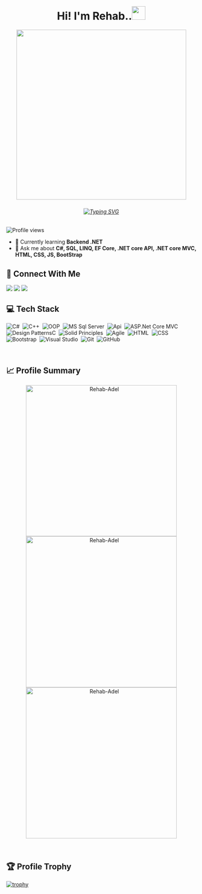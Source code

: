 <br clear="both">
<h1 align="center">
   Hi! I'm Rehab..<img src="https://media.giphy.com/media/hvRJCLFzcasrR4ia7z/giphy.gif" width="36">
</h1>
<div align="center">
 <img height="450" src="https://i.pinimg.com/originals/1a/bb/e9/1abbe9b61eac9e87c845c4f2e1ea1356.gif" />
</div>

###


<h6 align="center"><a href="https://git.io/typing-svg"><img src="https://readme-typing-svg.demolab.com?font=Fira+Code&size=20&duration=7000&pause=2000&color=5E4679&random=false&width=700&lines=A+passionate+learner,+embracing+growth+ervery+single+day." alt="Typing SVG" /></a></h6>

###


![Profile views](https://komarev.com/ghpvc/?username=rehab-adel&label=Profile%20views&color=5E4679&style=flat)

- 🔭 Currently learning **Backend .NET**
- 💬 Ask me about **C#, SQL, LINQ, EF Core, .NET core API, .NET core MVC, HTML, CSS, JS, BootStrap**
## 🔗 Connect With Me 
<a href="https://www.linkedin.com/in/rehabadel/" target="_blank"><img src="https://img.shields.io/badge/-Linkedin-0077B5?style=for-the-badge&logo=Linkedin&logoColor=white"/></a>
<a href="mailto:rehabadel1212@gmail.com" target="_blank"><img src="https://img.shields.io/badge/-Gmail-DE544B?style=for-the-badge&logo=Gmail&logoColor=white"/></a>
<a href="https://discord.com/users/_rehab3del_97303" target="_blank"><img src="https://img.shields.io/badge/-Discord-5C73F2?style=for-the-badge&logo=Discord&logoColor=white"/></a>

  
## 💻 Tech Stack
![C#](https://img.shields.io/badge/-Csharp-05122A?style=flat&logo=csharp)&nbsp;
![C++](https://img.shields.io/badge/-C++-05122A?style=flat&logo=cplusplus)&nbsp;
![OOP](https://img.shields.io/badge/-OOP-05122A?style=flat&logo=oop)&nbsp;
![MS Sql Server](https://img.shields.io/badge/-SQL-05122A?style=flat&logo=sql)&nbsp;
![Api](https://img.shields.io/badge/-API-05122A?style=flat&logo=api)&nbsp;
![ASP.Net Core MVC](https://img.shields.io/badge/-MVC-05122A?style=flat&logo=mvc)&nbsp;
![Design PatternsC](https://img.shields.io/badge/-DesignPatterns-05122A?style=flat&logo=design)&nbsp;
![Solid Principles](https://img.shields.io/badge/-SolidPrinciples-05122A?style=flat&logo=solid)&nbsp;
![Agile](https://img.shields.io/badge/-Agile-05122A?style=flat&logo=agile)&nbsp;
![HTML](https://img.shields.io/badge/-HTML-05122A?style=flat&logo=HTML5)&nbsp;
![CSS](https://img.shields.io/badge/-CSS-05122A?style=flat&logo=CSS3&logoColor=1572B6)&nbsp;
![Bootstrap](https://img.shields.io/badge/-Bootstrap-05122A?style=flat&logo=Bootstrap&logoColor=1572B6)&nbsp;
![Visual Studio](https://img.shields.io/badge/-VisualStudio-05122A?style=flat&logo=visualstudio)&nbsp;
![Git](https://img.shields.io/badge/-Git-05122A?style=flat&logo=git)&nbsp;
![GitHub](https://img.shields.io/badge/-GitHub-05122A?style=flat&logo=github)&nbsp;



<p align="left"> 
</p>

<br>

## 📈 Profile Summary
<p align="center" style="border: 2px solid #C6538;">
  <img width="400px" src="https://github-readme-stats.vercel.app/api?username=Rehab-Adel&show_icons=true&locale=en" alt="Rehab-Adel" />
  <img width="400px" src="https://github-readme-streak-stats.herokuapp.com/?user=Rehab-Adel" alt="Rehab-Adel" />
  <img width="400px" src="https://github-readme-stats.vercel.app/api/top-langs?username=Rehab-Adel&show_icons=true&locale=en&layout=compact" alt="Rehab-Adel" />
</p>

<br>
<p align="left"> 
</p>


## 🏆 Profile Trophy

<div align="left">
  <a href="https://github.com/ryo-ma/github-profile-trophy">
    <img src="https://github-profile-trophy.vercel.app/?username=rehab-adel&no-bg=true&margin-w=15&row=1&column=5&theme=darkhub" alt="trophy">
  </a>
</div>
